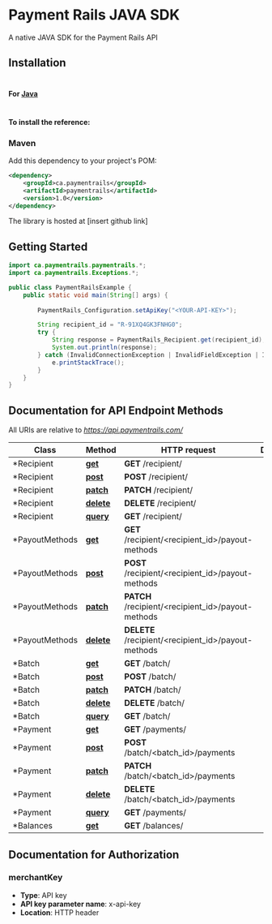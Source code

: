 # Payment Rails JAVA SDK

A native JAVA SDK for the Payment Rails API


## Installation

#

#### For [Java](https://www.oracle.com/java/index.html)

#
#### To install the reference:

### Maven

Add this dependency to your project's POM:
```xml
<dependency>
    <groupId>ca.paymentrails</groupId>
    <artifactId>paymentrails</artifactId>
    <version>1.0</version>
</dependency>
```

The library is hosted at [insert github link]

## Getting Started

```java
import ca.paymentrails.paymentrails.*;
import ca.paymentrails.Exceptions.*;

public class PaymentRailsExample {
    public static void main(String[] args) {
        
        PaymentRails_Configuration.setApiKey("<YOUR-API-KEY>");

        String recipient_id = "R-91XQ4GK3FNHG0";
        try {
            String response = PaymentRails_Recipient.get(recipient_id);
            System.out.println(response);
        } catch (InvalidConnectionException | InvalidFieldException | InvalidStatusCodeException e) {
            e.printStackTrace();
        }
    }
}
```



## Documentation for API Endpoint Methods

All URIs are relative to *https://api.paymentrails.com/*

Class | Method | HTTP request | Description
------------ | ------------- | ------------- | -------------
*Recipient | [**get**](docs/Recipient.md#get) | **GET** /recipient/ |
*Recipient | [**post**](docs/Recipient.md#post) | **POST** /recipient/ |
*Recipient | [**patch**](docs/Recipient.md#patch) | **PATCH** /recipient/ |
*Recipient | [**delete**](docs/Recipient.md#delete) | **DELETE** /recipient/ |
*Recipient | [**query**](docs/Recipient.md#query) | **GET** /recipient/ |
*PayoutMethods | [**get**](docs/PayoutMethods.md#get) | **GET** /recipient/<recipient_id>/payout-methods |
*PayoutMethods | [**post**](docs/PayoutMethods.md#post) | **POST** /recipient/<recipient_id>/payout-methods |
*PayoutMethods | [**patch**](docs/PayoutMethods.md#patch) | **PATCH** /recipient/<recipient_id>/payout-methods |
*PayoutMethods | [**delete**](docs/PayoutMethods.md#delete) | **DELETE** /recipient/<recipient_id>/payout-methods |
*Batch | [**get**](docs/Batch.md#get) | **GET** /batch/ |
*Batch | [**post**](docs/Batch.md#post) | **POST** /batch/ |
*Batch | [**patch**](docs/Batch.md#patch) | **PATCH** /batch/ |
*Batch | [**delete**](docs/Batch.md#delete) | **DELETE** /batch/ |
*Batch | [**query**](docs/Batch.md#query) | **GET** /batch/ |
*Payment | [**get**](docs/Payment.md#get) | **GET** /payments/ |
*Payment | [**post**](docs/Payment.md#post) | **POST** /batch/<batch_id>/payments |
*Payment | [**patch**](docs/Payment.md#patch) | **PATCH** /batch/<batch_id>/payments |
*Payment | [**delete**](docs/Payment.md#delete) | **DELETE** /batch/<batch_id>/payments |
*Payment | [**query**](docs/Payment.md#query) | **GET** /payments/ |
*Balances | [**get**](docs/Balances.md#get) | **GET** /balances/ |

 
 ## Documentation for Authorization


### merchantKey

- **Type**: API key
- **API key parameter name**: x-api-key
- **Location**: HTTP header